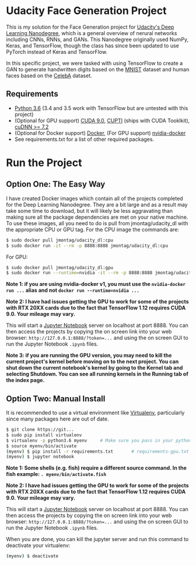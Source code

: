 # Udacity Face Generation Project

This is my solution for the Face Generation project for [Udacity's Deep Learning Nanodegree](https://www.udacity.com/course/deep-learning-nanodegree--nd101), which is a general overview of nerural networks including CNNs, RNNs, and GANs. This Nanodegree originally used NumPy, Keras, and TensorFlow, though the class has since been updated to use PyTorch instead of Keras and TensorFlow.

In this specific project, we were tasked with using TensorFlow to create a GAN to generate handwritten digits based on the [MNIST](http://yann.lecun.com/exdb/mnist/) dataset and human faces based on the [CelebA](http://mmlab.ie.cuhk.edu.hk/projects/CelebA.html) dataset. 


## Requirements

- [Python 3.6](https://www.python.org/downloads/release/python-367/) (3.4 and 3.5 work with TensorFlow but are untested with this project)
- (Optional for GPU support) [CUDA 9.0](https://developer.nvidia.com/cuda-zone), [CUPTI](https://docs.nvidia.com/cuda/cupti/) (ships with CUDA Tooklkit), [cuDNN >= 7.2](https://developer.nvidia.com/cudnn)
- (Optional for Docker support) [Docker](https://docs.docker.com/install/), (For GPU support) [nvidia-docker](https://github.com/NVIDIA/nvidia-docker)
- See requirements.txt for a list of other required packages.


# Run the Project
## Option One: The Easy Way

I have created Docker images which contain all of the projects completed for the Deep Learning Nanodegree. They are a bit large and as a result may take some time to download, but it will likely be less aggravating than making sure all the package dependencies are met on your native machine. To use these images, all you need to do is pull from jmontag/udacity_dl with the appropriate CPU or GPU tag. For the CPU image the commands are:
```sh
$ sudo docker pull jmontag/udacity_dl:cpu
$ sudo docker run -it --rm -p 8888:8888 jmontag/udacity_dl:cpu
```

For GPU:
```sh
$ sudo docker pull jmontag/udacity_dl:gpu
$ sudo docker run --runtime=nvidia -it --rm -p 8888:8888 jmontag/udacity_dl:gpu
```
**Note 1: if you are using nvidia-docker v1, you must use the `nvidia-docker run ...` alias and not `docker run --runtime=nvidia ...`**

**Note 2: I have had issues getting the GPU to work for some of the projects with RTX 20XX cards due to the fact that TensorFlow 1.12 requires CUDA 9.0. Your mileage may vary.**

This will start a [Jupyter Notebook](https://jupyter.org/) server on localhost at port 8888. You can then access the projects by copying the on screen link into your web browser: `http://127.0.0.1:8888/?token=...` and using the on screen GUI to run the Jupyter Notebook `.ipynb` files.

**Note 3: if you are running the GPU version, you may need to kill the current project's kernel before moving on to the next project. You can shut down the current notebook's kernel by going to the Kernel tab and selecting Shutdown. You can see all running kernels in the Running tab of the index page.**


## Option Two: Manual Install

It is recommended to use a virtual environment like [Virtualenv](https://virtualenv.pypa.io/en/stable/), particularly since many packages here are out of date.
```sh
$ git clone https://git...
$ sudo pip install virtualenv
$ virtualenv -p python3.6 myenv		# Make sure you pass in your python 3.6 interpreter with -p
$ source myenv/bin/activate
(myenv) $ pip install -r requirements.txt       # requirements-gpu.txt for gpu; requires above CUDA packages
(myenv) $ jupyter notebook
```
**Note 1: Some shells (e.g. fish) require a different source command. In the fish example: `. myenv/bin/activate.fish`**

**Note 2: I have had issues getting the GPU to work for some of the projects with RTX 20XX cards due to the fact that TensorFlow 1.12 requires CUDA 9.0. Your mileage may vary.**

This will start a [Jupyter Notebook](https://jupyter.org/) server on localhost at port 8888. You can then access the projects by copying the on screen link into your web browser: `http://127.0.0.1:8888/?token=...` and using the on screen GUI to run the Jupyter Notebook `.ipynb` files.

When you are done, you can kill the jupyter server and run this command to deactivate your virtualenv:
```sh
(myenv) $ deactivate
```

